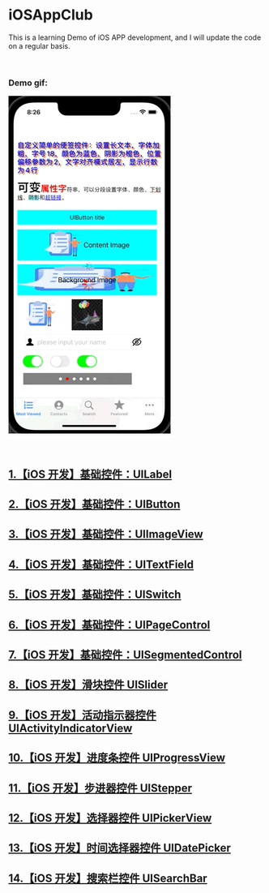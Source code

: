 # iOSAppClub
This is a learning Demo of iOS APP development, and I will update the code on a regular basis. 

<br>

### Demo gif:

![demo-gif](iOSAppDemo/ios-app-demo.gif)

<br>

## [1.【iOS 开发】基础控件：UILabel](https://blog.csdn.net/java_android_man/article/details/122754833)

## [2.【iOS 开发】基础控件：UIButton](https://blog.csdn.net/java_android_man/article/details/122764537)

## [3.【iOS 开发】基础控件：UIImageView](https://blog.csdn.net/java_android_man/article/details/122796669)

## [4.【iOS 开发】基础控件：UITextField](https://blog.csdn.net/java_android_man/article/details/122815355)

## [5.【iOS 开发】基础控件：UISwitch](https://blog.csdn.net/java_android_man/article/details/122832208)

## [6.【iOS 开发】基础控件：UIPageControl](https://blog.csdn.net/java_android_man/article/details/122849444)

## [7.【iOS 开发】基础控件：UISegmentedControl](https://blog.csdn.net/java_android_man/article/details/122900615)

## [8.【iOS 开发】滑块控件 UISlider](https://blog.csdn.net/java_android_man/article/details/122908249)

## [9.【iOS 开发】活动指示器控件 UIActivityIndicatorView](https://blog.csdn.net/java_android_man/article/details/123020482)

## [10.【iOS 开发】进度条控件 UIProgressView](https://blog.csdn.net/java_android_man/article/details/123020870)

## [11.【iOS 开发】步进器控件 UIStepper](https://blog.csdn.net/java_android_man/article/details/123155590)

## [12.【iOS 开发】选择器控件 UIPickerView](https://blog.csdn.net/java_android_man/article/details/123192616)

## [13.【iOS 开发】时间选择器控件 UIDatePicker](https://blog.csdn.net/java_android_man/article/details/123216682)

## [14.【iOS 开发】搜索栏控件 UISearchBar](https://blog.csdn.net/java_android_man/article/details/123241503)

